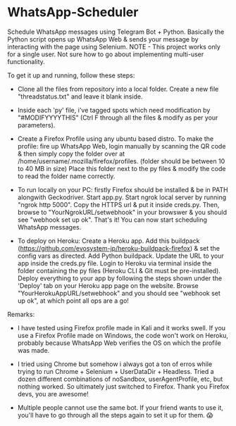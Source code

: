 # WhatsApp-Scheduler

Schedule WhatsApp messages using Telegram Bot + Python. Basically the Python script opens up WhatsApp Web & sends your message by interacting with the page using Selenium. NOTE - This project works only for a single user. Not sure how to go about implementing multi-user functionality.

To get it up and running, follow these steps:

- Clone all the files from repository into a local folder. Create a new file "threadstatus.txt" and leave it blank inside.

- Inside each 'py' file, i've tagged spots which need modification by "#MODIFYYYYTHIS" (Ctrl F through all the files & modify as per your parameters).

- Create a Firefox Profile using any ubuntu based distro. To make the profile: fire up WhatsApp Web, login manually by scanning the QR code & then simply copy the folder over at /home/username/.mozilla/firefox/profiles. (folder should be between 10 to 40 MB in size) Place this folder next to the py files & modify the code to read the folder name correctly.

- To run locally on your PC: firstly Firefox should be installed & be in PATH alongwith Geckodriver. Start app.py. Start ngrok local server by running "ngrok http 5000". Copy the HTTPS url & put it inside creds.py. Then, browse to "YourNgrokURL/setwebhook" in your browswer & you should see "webhook set up ok". That's it! You can now start scheduling WhatsApp messages.

- To deploy on Heroku: Create a Heroku app. Add this buildpack (https://github.com/evosystem-jp/heroku-buildpack-firefox) & set the config vars as directed. Add Python buildpack. Update the URL to your app inside the creds.py file. Login to Heroku via terminal inside the folder containing the py files (Heroku CLI & Git must be pre-installed). Deploy everything to your app by following the steps shown under the 'Deploy' tab on your Heroku app page on the website. Browse "YourHerokuAppURL/setwebhook" and you should see "webhook set up ok", at which point all ops are a go!

Remarks:

- I have tested using Firefox profile made in Kali and it works swell. If you use a Firefox Profile made on Windows, the code won't work on Heroku, probably because WhatsApp Web verifies the OS on which the profile was made.

- I tried using Chrome but somehow i always got a ton of erros while trying to run Chrome + Selenium + UserDataDir + Headless. Tried a dozen different combinations of noSandbox, userAgentProfile, etc, but nothing worked. So ultimately just switched to Firefox. Thank you Firefox devs, you are awesome!

- Multiple people cannot use the same bot. If your friend wants to use it, you'll have to go through all the steps again to set it up for them. 😱


